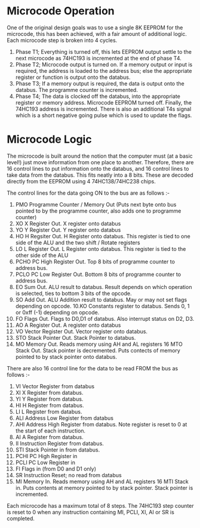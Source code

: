 # Microcode Operation
One of the original design goals was to use a single 8K EEPROM for the microcode, this has been achieved, with a fair amount of additional logic. Each microcode step is broken into 4 cycles.

1.  Phase T1; Everything is turned off, this lets EEPROM output settle to the next microcode as 74HC193 is incremented at the end of phase T4.
2.  Phase T2; Microcode output is turned on. If a memory output or input is required, the address is loaded to the address bus; else the appropriate register or function is output onto the databus.
3.  Phase T3; If a memory output is required, the data is output onto the databus. The programme counter is incremented.
4.  Phase T4; The data is clocked off the databus, into the appropriate register or memory address. Microcode EEPROM turned off. Finally, the 74HC193 address is incremented. There is also an additional T4s signal which is a short negative going pulse which is used to update the flags.

# Microcode Logic

The microcode is built around the notion that the computer must (at a basic level!) just move information from one place to another. Therefore, there are 16 control lines to put information onto the databus, and 16 control lines to take data from the databus. This fits neatly into a 8 bits. These are decoded directly from the EEPROM using 4 74HC138/74HC238 chips.

The control lines for the data going ON to the bus are as follows :-
1. PMO  Programme Counter / Memory Out (Puts next byte onto bus pointed to by the programme counter, also adds one to programme counter)
2. XO X Register Out. X register onto databus
3. YO Y Register Out. Y register onto databus
4. HO H Regsiter Out. H Register onto databus. This register is tied to one side of the ALU and the two shift / Rotate registers
5. LO L Register Out. L Register onto databus. This register is tied to the other side of the ALU
6. PCHO PC High Register Out. Top 8 bits of programme counter to address bus.
7. PCLO PC Low Register Out. Bottom 8 bits of programme counter to address bus.
8. EO Sum Out. ALU result to databus. Result depends on which operation is selected, ties to bottom 3 bits of the opcode.
9. SO Add Out. ALU Addition result to databus. May or may not set flags depending on opcode.
10.KO Constants register to databus. Sends 0, 1 or 0xff (-1) depending on opcode.
11. FO Flags Out. Flags to D0,D1 of databus. Also interrupt status on D2, D3.
12. AO A Register Out. A register onto databus
13. VO Vector Register Out. Vector register onto databus.
14. STO Stack Pointer Out. Stack Pointer to databus.
15. MO Memory Out. Reads memory using AH and AL registers
16 MTO Stack Out. Stack pointer is decremented. Puts contects of memory pointed to by stack pointer onto databus. 

There are also 16 control line for the data to be read FROM the bus as follows :-
1.  VI Vector Register from databus
2. XI X Register from databus.
3. YI Y Register from databus.
4. HI H Register from databus.
5. LI L Register from databus.
6. ALI Address Low Register from databus
7. AHI Address High Register from databus. Note register is reset to 0 at the start of each instruction.
8. AI A Register from databus.
9. II Instruction Register from databus.
10. STI Stack Pointer in from databus.
11. PCHI PC High Register in
12. PCLI PC Low Register in
13. FI Flags in (from D0 and D1 only)
14. SR Instruction Reset; no read from databus
15. MI Memory In. Reads memory using AH and AL registers
16 MTI Stack in. Puts contents at memory pointed to by stack pointer. Stack pointer is incremented.

Each microcode has a maximum total of 8 steps. The 74HC193 step counter is reset to 0 when any instruction containing MI, PCLI, XI, AI or SR is completed.
